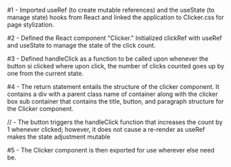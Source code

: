 #1 - Imported useRef (to create mutable references) and the useState (to manage state) hooks from React and linked the application to Clicker.css for page stylization.

#2 - Defined the React component "Clicker."  Initialized clickRef with useRef and useState to manage the state of the click count.

#3 - Defined handleClick as a function to be called upon whenever the button si clicked where upon click, the number of clicks counted goes up by one from the current state.

#4 - The return statement entails the structure of the clicker component.  It contains a div with a parent class name of container along with the clicker box sub container that contains the title, button, and paragraph structure for the Clicker component.  

// - The button triggers the handleClick function that increases the count by 1 whenever clicked; however, it does not cause a re-render as useRef makes the state adjustment mutable

#5 - The Clicker component is then exported for use wherever else need be.  